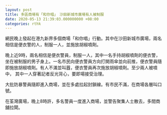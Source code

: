 ```yaml
---
layout: post
title: 多區商場有「和你唱」　沙田新城市廣場有人被制服
date: 2020-05-13 21:39:03.000000000 +08:00
categories: rthk
---
```


網民晚上發起在港九新界多個商場「和你唱」行動。其中在沙田新城市廣場，兩名相信是便衣警的人，制服一人，並施放胡椒噴劑。

晚上近9時，兩名相信是便衣警員，制服一人，其中一名手持胡椒噴劑的便衣警，坐在被制服的男子身上。一名市民向便衣警員方向打開雨傘並向前推，便衣警員隨即施放胡椒噴劑。有人不滿並叫囂，便衣警員再次施放胡椒噴劑。至少兩人被噴中， 其中一人穿著記者反光背心，要即場接受治理。

大批防暴警員隨即進入商場，並在多處拉起封鎖線。有市民不滿，在商場各層叫口號。

在荃灣廣場，晚上8時許，多名警員一度進入商場，並警告聚集人士散去，多間商舖拉閘。
